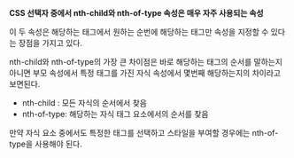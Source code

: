 

**CSS 선택자 중에서 nth-child와 nth-of-type 속성은 매우 자주 사용되는 속성** 



이 두 속성은 해당하는 태그에서 원하는 순번에 해당하는 태그만 속성을 지정할 수 있다는 장점을 가지고 있다. 



nth-child와 nth-of-type의 가장 큰 차이점은 바로 해당하는 태그의 순서를 말하는지 아니면 부모 속성에서 특정 태그를 가진 자식 속성에서 몇번째 해당하는지의 차이라고 보면된다.

- nth-child : 모든 자식의 순서에서 찾음
- nth-of-type: 해당하는 자식 태그 요소에서의 순서를 찾음



만약 자식 요소 중에서도 특정한 태그를 선택하고 스타일을 부여할 경우에는 nth-of-type을 사용해야 된다. 

